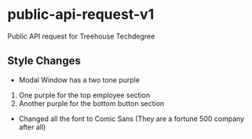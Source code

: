 # public-api-request-v1
 Public API request for Treehouse Techdegree

## Style Changes

* Modal Window has a two tone purple
1. One purple for the top employee section
2. Another purple for the bottom button section

* Changed all the font to Comic Sans (They are a fortune 500 company after all)